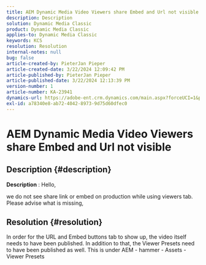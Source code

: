 ```yaml
---
title: AEM Dynamic Media Video Viewers share Embed and Url not visible
description: Description
solution: Dynamic Media Classic
product: Dynamic Media Classic
applies-to: Dynamic Media Classic
keywords: KCS
resolution: Resolution
internal-notes: null
bug: false
article-created-by: PieterJan Pieper
article-created-date: 3/22/2024 12:09:42 PM
article-published-by: PieterJan Pieper
article-published-date: 3/22/2024 12:13:39 PM
version-number: 1
article-number: KA-23941
dynamics-url: https://adobe-ent.crm.dynamics.com/main.aspx?forceUCI=1&pagetype=entityrecord&etn=knowledgearticle&id=c851a20d-45e8-ee11-904d-6045bd006295
exl-id: a78340e8-ab72-4042-8973-9d75d60dfec0
---
```

# AEM Dynamic Media Video Viewers share Embed and Url not visible

## Description {#description}


<b>Description</b> : Hello,

 we do not see share link or embed on production while using viewers tab. Please advise what is missing,


## Resolution {#resolution}


In order for the URL and Embed buttons tab to show up, the video itself needs to have been published. In addition to that, the Viewer Presets need to have been published as well. This is under AEM - hammer - Assets - Viewer Presets
